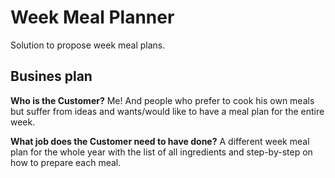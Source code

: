 # Week Meal Planner
Solution to propose week meal plans.

## Busines plan
**Who is the Customer?**
Me! And people who prefer to cook his own meals but suffer from ideas and wants/would like to have a meal plan for the entire week.

**What job does the Customer need to have done?**
A different week meal plan for the whole year with the list of all ingredients and step-by-step on how to prepare each meal.

